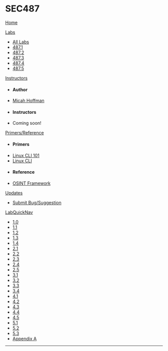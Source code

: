 SEC487
======

[Home](index.md)

[Labs]()

- [All Labs](/Labs/Labs.md)
- [487.1](/Labs/487_1/487.1.md)
- [487.2](/Labs/487_2/487.2.md)
- [487.3](/Labs/487_3/487.3.md)
- [487.4](/Labs/487_4/487.4.md)
- [487.5](/Labs/487_5/487.5.md)

[Instructors]()

- #### Author
- [Micah Hoffman](/Instructors/MicahHoffman.md)
- #### Instructors
- Coming soon!

[Primers/Reference]()

- #### Primers
- [Linux CLI 101](/Tools/LinuxCLI101.md)
- [Linux CLI](/Tools/LinuxCLI.md)
- #### Reference
- [OSINT Framework](http://osintframework.com)

[Updates]()

- [Submit Bug/Suggestion](/Updates/Bugs.md)

[LabQuickNav]()


- [1.0](/Labs/487_1/0/sec487.1.0.md)
- [1.1](/Labs/487_1/1/sec487.1.1.md)
- [1.2](/Labs/487_1/2/sec487.1.2.md)
- [1.3](/Labs/487_1/3/sec487.1.3.md)
- [1.4](/Labs/487_1/4/sec487.1.4.md)
- [2.1](/Labs/487_2/1/sec487.2.1.md)
- [2.2](/Labs/487_2/2/sec487.2.2.md)
- [2.3](/Labs/487_2/3/sec487.2.3.md)
- [2.4](/Labs/487_2/4/sec487.2.4.md)
- [2.5](/Labs/487_2/5/sec487.2.5.md)
- [3.1](/Labs/487_3/1/sec487.3.1.md)
- [3.2](/Labs/487_3/2/sec487.3.2.md)
- [3.3](/Labs/487_3/3/sec487.3.3.md)
- [3.4](/Labs/487_3/4/sec487.3.4.md)
- [4.1](/Labs/487_4/1/sec487.4.1.md)
- [4.2](/Labs/487_4/2/sec487.4.2.md)
- [4.3](/Labs/487_4/3/sec487.4.3.md)
- [4.4](/Labs/487_4/4/sec487.4.4.md)
- [4.5](/Labs/487_4/5/sec487.4.5.md)
- [5.1](/Labs/487_5/1/sec487.5.1.md)
- [5.2](/Labs/487_5/2/sec487.5.2.md)
- [5.3](/Labs/487_5/3/sec487.5.3.md)
- [Appendix A](/Labs/setup/sec487.md)
- - - -
